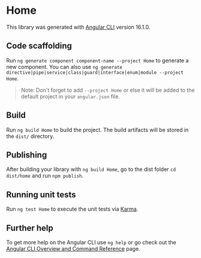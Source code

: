 # Home

This library was generated with [Angular CLI](https://github.com/angular/angular-cli) version 16.1.0.

## Code scaffolding

Run `ng generate component component-name --project Home` to generate a new component. You can also use `ng generate directive|pipe|service|class|guard|interface|enum|module --project Home`.
> Note: Don't forget to add `--project Home` or else it will be added to the default project in your `angular.json` file. 

## Build

Run `ng build Home` to build the project. The build artifacts will be stored in the `dist/` directory.

## Publishing

After building your library with `ng build Home`, go to the dist folder `cd dist/home` and run `npm publish`.

## Running unit tests

Run `ng test Home` to execute the unit tests via [Karma](https://karma-runner.github.io).

## Further help

To get more help on the Angular CLI use `ng help` or go check out the [Angular CLI Overview and Command Reference](https://angular.io/cli) page.
